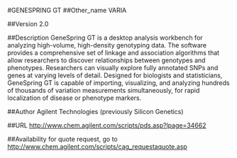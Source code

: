 #GENESPRING GT
##Other_name
VARIA

##Version
2.0

##Description
GeneSpring GT is a desktop analysis workbench for analyzing high-volume, high-density genotyping data. The software provides a comprehensive set of linkage and association algorithms that allow researchers to discover relationships between genotypes and phenotypes. Researchers can visually explore fully annotated SNPs and genes at varying levels of detail. Designed for biologists and statisticians, GeneSpring GT is capable of importing, visualizing, and analyzing hundreds of thousands of variation measurements simultaneously, for rapid localization of disease or phenotype markers.

##Author
Agilent Technologies (previously Silicon Genetics)

##URL
http://www.chem.agilent.com/scripts/pds.asp?lpage=34662

##Availability
for quote request, go to http://www.chem.agilent.com/scripts/cag_requestaquote.asp

